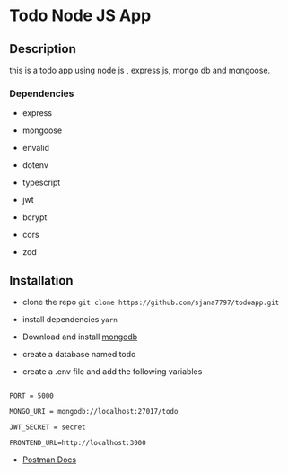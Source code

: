 # Todo Node JS App

## Description

this is a todo app using node js , express js, mongo db and mongoose.

### Dependencies

- express

- mongoose

- envalid

- dotenv

- typescript

- jwt

- bcrypt

- cors

- zod

## Installation

- clone the repo
  `git clone https://github.com/sjana7797/todoapp.git`

- install dependencies `yarn`

- Download and install [mongodb](https://www.mongodb.com/try/download/community)

- create a database named todo

- create a .env file and add the following variables

```

PORT = 5000

MONGO_URI = mongodb://localhost:27017/todo

JWT_SECRET = secret

FRONTEND_URL=http://localhost:3000
```

- [Postman Docs](https://documenter.getpostman.com/view/18497837/2s93ecxWMn)
